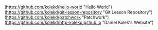 (https://github.com/kolekd/hello-world "Hello World")  
(https://github.com/kolekd/git-lesson-repository "Git Lesson Repository")  
(https://github.com/kolekd/patchwork "Patchwork")  
(https://github.com/kolekd/http-kolekd.github.io "Daniel Kolek's Website")  
